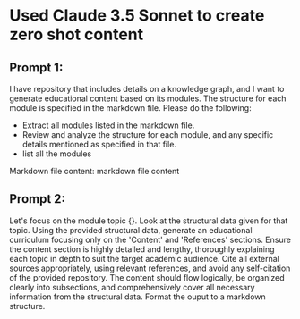 # Used Claude 3.5 Sonnet to create zero shot content

## Prompt 1:

I have repository that includes details on a knowledge graph, and I want to generate educational content based on its modules. The structure for each module is specified in the markdown file.
Please do the following:

- Extract all modules listed in the markdown file.
- Review and analyze the structure for each module, and any specific details mentioned as specified in that file.
- list all the modules

Markdown file content:
markdown file content

## Prompt 2:

Let's focus on the module topic {}. Look at the structural data given for that topic. Using the provided structural data, generate an educational curriculum focusing only on the 'Content' and 'References' sections. Ensure the content section is highly detailed and lengthy, thoroughly explaining each topic in depth to suit the target academic audience. Cite all external sources appropriately, using relevant references, and avoid any self-citation of the provided repository. The content should flow logically, be organized clearly into subsections, and comprehensively cover all necessary information from the structural data. Format the ouput to a markdown structure.
